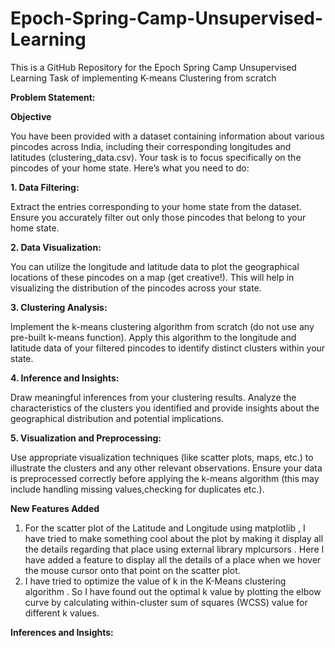# Epoch-Spring-Camp-Unsupervised-Learning
This is a GitHub Repository for the Epoch Spring Camp Unsupervised Learning Task of implementing K-means Clustering from scratch

**Problem Statement:**

**Objective**  

You have been provided with a dataset containing information about various pincodes across India, including their corresponding longitudes and latitudes (clustering_data.csv). Your task is to focus specifically on the pincodes of your home state. Here’s what you need to do:  

**1. Data Filtering:**  

Extract the entries corresponding to your home state from the dataset. Ensure you accurately filter out only those pincodes that belong to your home state.  

**2. Data Visualization:**  

You can utilize the longitude and latitude data to plot the geographical locations of these pincodes on a map (get creative!). This will help in visualizing the distribution of the pincodes across your state.  

**3. Clustering Analysis:**  

Implement the k-means clustering algorithm from scratch (do not use any pre-built k-means function).
Apply this algorithm to the longitude and latitude data of your filtered pincodes to identify distinct clusters within your state.  

**4. Inference and Insights:**  

Draw meaningful inferences from your clustering results. Analyze the characteristics of the clusters you identified and provide insights about the geographical distribution and potential implications.  

**5. Visualization and Preprocessing:**  

Use appropriate visualization techniques (like scatter plots, maps, etc.) to illustrate the clusters and any other relevant observations.
Ensure your data is preprocessed correctly before applying the k-means algorithm (this may include handling missing values,checking for duplicates etc.).  

**New Features Added**  
1. For the scatter plot of the Latitude and Longitude using matplotlib , I have tried to make something cool about the plot by making it display all the details regarding that place using external library mplcursors . Here I have added a feature to display all the details of a place when we hover the mouse cursor onto that point on the scatter plot.
2. I have tried to optimize the value of k in the K-Means clustering algorithm . So I have found out the optimal k value by plotting the elbow curve by calculating within-cluster sum of squares (WCSS) value for different k values.

**Inferences and Insights:**  


